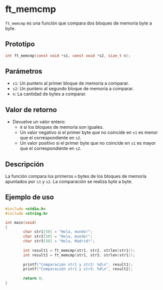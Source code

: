 # ft_memcmp
`ft_memcmp` es una función que compara dos bloques de memoria byte a byte.

## Prototipo
```c
int ft_memcmp(const void *s1, const void *s2, size_t n);
```

## Parámetros
- `s1`: Un puntero al primer bloque de memoria a comparar.
- `s2`: Un puntero al segundo bloque de memoria a comparar.
- `n`: La cantidad de bytes a comparar.

## Valor de retorno
- Devuelve un valor entero:
    - `0` si los bloques de memoria son iguales.
    - Un valor negativo si el primer byte que no coincide en `s1` es menor que el correspondiente en `s2`.
    - Un valor positivo si el primer byte que no coincide en `s1` es mayor que el correspondiente en `s2`.

## Descripción
La función compara los primeros `n` bytes de los bloques de memoria apuntados por `s1` y `s2`. La comparación se realiza byte a byte.

## Ejemplo de uso
```c
#include <stdio.h>
#include <string.h>

int main(void)
{
        char str1[50] = "Hola, mundo!";
        char str2[50] = "Hola, mundo!";
        char str3[50] = "Hola, Madrid!";
        
        int result1 = ft_memcmp(str1, str2, strlen(str1));
        int result2 = ft_memcmp(str1, str3, strlen(str1));
        
        printf("Comparación str1 y str2: %d\n", result1);
        printf("Comparación str1 y str3: %d\n", result2);
        
        return 0;
}
```